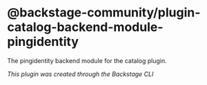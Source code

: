 # @backstage-community/plugin-catalog-backend-module-pingidentity

The pingidentity backend module for the catalog plugin.

_This plugin was created through the Backstage CLI_
